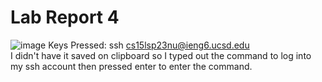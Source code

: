 # Lab Report 4  

![image](https://github.com/DrFreshPotato/cse15l-lab-reports/assets/57509130/7005b965-f766-494f-8fa8-8f408da0c71a)
Keys Pressed: ssh cs15lsp23nu@ieng6.ucsd.edu <enter>  
  I didn't have it saved on clipboard so I typed out the command to log into my ssh account then pressed enter to enter the command.
